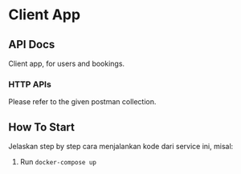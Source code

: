 # Client App

## API Docs

Client app, for users and bookings.

### HTTP APIs
Please refer to the given postman collection. 


## How To Start

Jelaskan step by step cara menjalankan kode dari service ini, misal:

1. Run `docker-compose up` 